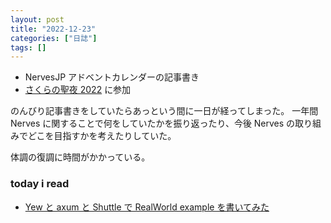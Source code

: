 ```yaml
---
layout: post
title: "2022-12-23"
categories: ["日誌"]
tags: []
---
```


- NervesJP アドベントカレンダーの記事書き
- [さくらの聖夜 2022](https://sakura-tokyo.connpass.com/event/267726/) に参加

のんびり記事書きをしていたらあっという間に一日が経ってしまった。
一年間 Nerves に関することで何をしていたかを振り返ったり、今後 Nerves の取り組みでどこを目指すかを考えたりしていた。

体調の復調に時間がかかっている。

### today i read

- [Yew と axum と Shuttle で RealWorld example を書いてみた](https://zenn.dev/tanakh/articles/realworld-zum-yew-shuttle)
